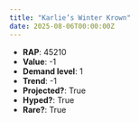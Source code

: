```yaml
---
title: "Karlie’s Winter Krown"
date: 2025-08-06T00:00:00Z
---
```

- **RAP**: 45210
- **Value**: -1
- **Demand level**: 1
- **Trend**: -1
- **Projected?**: True
- **Hyped?**: True
- **Rare?**: True

